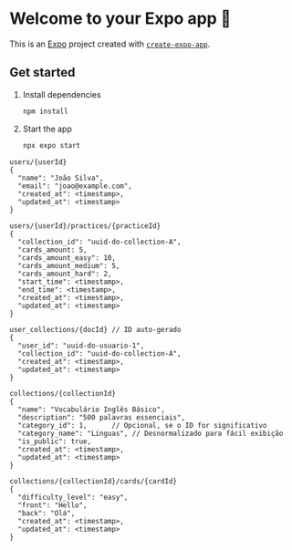 # Welcome to your Expo app 👋

This is an [Expo](https://expo.dev) project created with
[`create-expo-app`](https://www.npmjs.com/package/create-expo-app).

## Get started

1. Install dependencies

   ```bash
   npm install
   ```

2. Start the app

   ```bash
   npx expo start
   ```

```
users/{userId}
{
  "name": "João Silva",
  "email": "joao@example.com",
  "created_at": <timestamp>,
  "updated_at": <timestamp>
}
```

```
users/{userId}/practices/{practiceId}
{
  "collection_id": "uuid-do-collection-A",
  "cards_amount: 5,
  "cards_amount_easy": 10,
  "cards_amount_medium": 5,
  "cards_amount_hard": 2,
  "start_time": <timestamp>,
  "end_time": <timestamp>,
  "created_at": <timestamp>,
  "updated_at": <timestamp>
}
```

```
user_collections/{docId} // ID auto-gerado
{
  "user_id": "uuid-do-usuario-1",
  "collection_id": "uuid-do-collection-A",
  "created_at": <timestamp>,
  "updated_at": <timestamp>
}
```

```
collections/{collectionId}
{
  "name": "Vocabulário Inglês Básico",
  "description": "500 palavras essenciais",
  "category_id": 1,      // Opcional, se o ID for significativo
  "category_name": "Línguas", // Desnormalizado para fácil exibição
  "is_public": true,
  "created_at": <timestamp>,
  "updated_at": <timestamp>
}
```

```
collections/{collectionId}/cards/{cardId}
{
  "difficulty_level": "easy",
  "front": "Hello",
  "back": "Olá",
  "created_at": <timestamp>,
  "updated_at": <timestamp>
}
```
